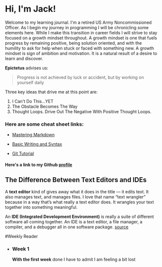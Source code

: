 # Hi, I'm Jack!

Welcome to my learning journal. I'm a retired US Army Noncommissioned Officer. As I begin my journey in programming I will be chronicling some elements here. While I make this transition in career fields I will strive to stay focused on a growth mindset throughout. A growth mindset is one that fuels progress by remaining positive, being solution oriented, and with the humility to ask for help when stuck or faced with something new. A growth mindset is sign of ambition and motivation. It is a natural result of a desire to learn and discover.

**Epictetus** advises us:
>Progress is not achieved by luck or accident, but by working on yourself daily

Three key ideas that drive me at this point are:

  1. I Can't Do This...YET
  2. The Obstacle Becomes The Way
  3. Thought Loops. Drive Out The Negative With Positive Thought Loops.
  
  
### Here are some cheat sheet links:
- [Mastering Markdown](https://guides.github.com/features/mastering-markdown/)

- [Basic Writing and Syntax](https://help.github.com/en/articles/basic-writing-and-formatting-syntax)

- [Git Tutorial](https://blog.udemy.com/git-tutorial-a-comprehensive-guide/)
  
#### Here's a link to my Github [profile](https://github.com/SmilinJack)

## The Difference Between Text Editors and IDEs
A **text editor** kind of gives away what it does in the title — it edits text. It also manages text, and manages files. I love that name “text wrangler” because in a way that’s what really a text editor does. It wrangles your text together into something meaningful.

An **IDE (Integrated Development Environment)** is really a suite of different software all coming together. An IDE is a text editor, a file manager, a compiler, and a debugger all in one software package. [source](https://medium.com/@theoldercoder/choosing-a-text-editor-3e56f71bd636)

#Weekly Reader
- ### Week 1
  **With the first week** done I have to admit I am feeling a bit lost
